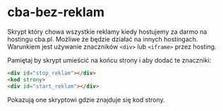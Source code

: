 # cba-bez-reklam

Skrypt który chowa wszystkie reklamy kiedy
hostujemy za darmo na hostingu cba.pl.
Możliwe że będzie działać na innych hostingach.
Warunkiem jest używanie znaczników `<div>` lub
`<iframe>` przez hosting.


Pamiętaj by skrypt umieścić na końcu strony
i aby dodać te znaczniki:
```html
<div id="stop_reklam"></div>
<kod strony>
<div id="start_reklam"></div>
```

Pokazują one skryptowi gdzie znajduje
się kod strony.
